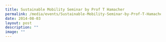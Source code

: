 ```yaml
---
title: Sustainable Mobility Seminar by Prof T Hamacher
permalink: /media/events/Sustainable-Mobility-Seminar-by-Prof-T-Hamacher/
date: 2014-08-03
layout: post
description: ""
image: ""
---
```

